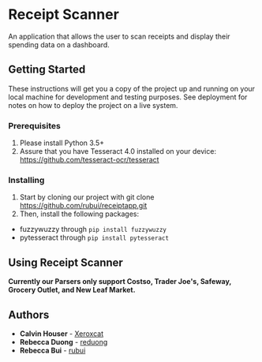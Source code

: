 # Receipt Scanner

An application that allows the user to scan receipts and display their spending data on a dashboard.

## Getting Started

These instructions will get you a copy of the project up and running on your local machine for development and testing purposes. See deployment for notes on how to deploy the project on a live system.

### Prerequisites
1. Please install Python 3.5+
2. Assure that you have Tesseract 4.0 installed on your device: https://github.com/tesseract-ocr/tesseract

### Installing
1. Start by cloning our project with git clone https://github.com/rubui/receiptapp.git
2. Then, install the following packages:
  * fuzzywuzzy through `pip install fuzzywuzzy`
  * pytesseract through `pip install pytesseract`

## Using Receipt Scanner
**Currently our Parsers only support Costso, Trader Joe's, Safeway, Grocery Outlet, and New Leaf Market.**

## Authors

* **Calvin Houser** - [Xeroxcat](https://github.com/xeroxcat)
* **Rebecca Duong** - [reduong](https://github.com/reduong)
* **Rebecca Bui** - [rubui](https://github.com/rubui)



